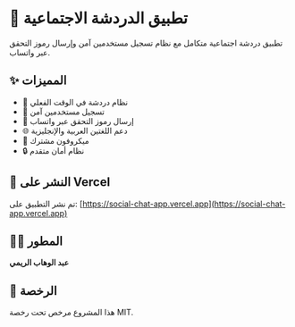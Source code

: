 # 💬 تطبيق الدردشة الاجتماعية

تطبيق دردشة اجتماعية متكامل مع نظام تسجيل مستخدمين آمن وإرسال رموز التحقق عبر واتساب.

## ✨ المميزات

- 💬 نظام دردشة في الوقت الفعلي
- 🔐 تسجيل مستخدمين آمن
- 📱 إرسال رموز التحقق عبر واتساب
- 🌐 دعم اللغتين العربية والإنجليزية
- 🎤 ميكروفون مشترك
- 🔒 نظام أمان متقدم

## 🚀 النشر على Vercel

تم نشر التطبيق على: [https://social-chat-app.vercel.app](https://social-chat-app.vercel.app)

## 👨‍💻 المطور

**عبد الوهاب الريمي**

## 📄 الرخصة

هذا المشروع مرخص تحت رخصة MIT.